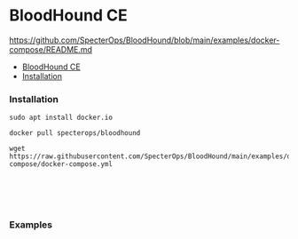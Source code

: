 # BloodHound CE

https://github.com/SpecterOps/BloodHound/blob/main/examples/docker-compose/README.md

- [BloodHound CE](#bloodhound-ce)
 - [Installation](#installation)

### Installation
```
sudo apt install docker.io

docker pull specterops/bloodhound

wget https://raw.githubusercontent.com/SpecterOps/BloodHound/main/examples/docker-compose/docker-compose.yml
```

### 
```

```

### 
```

```

### 
```

```

### Examples
```

```

### 
```

```

### 
```

```

### 
```

```

### 
```

```

### 
```

```